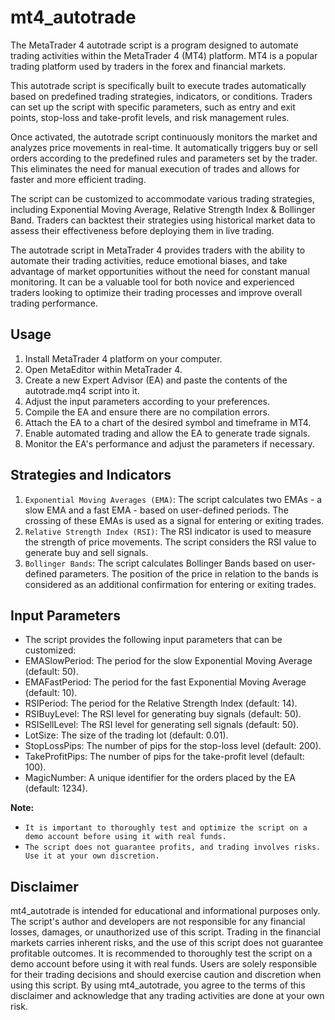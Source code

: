 # mt4_autotrade
The MetaTrader 4 autotrade script is a program designed to automate trading activities within the MetaTrader 4 (MT4) platform. MT4 is a popular trading platform used by traders in the forex and financial markets.

This autotrade script is specifically built to execute trades automatically based on predefined trading strategies, indicators, or conditions. Traders can set up the script with specific parameters, such as entry and exit points, stop-loss and take-profit levels, and risk management rules.

Once activated, the autotrade script continuously monitors the market and analyzes price movements in real-time. It automatically triggers buy or sell orders according to the predefined rules and parameters set by the trader. This eliminates the need for manual execution of trades and allows for faster and more efficient trading.

The script can be customized to accommodate various trading strategies, including Exponential Moving Average, Relative Strength Index & Bollinger Band. Traders can backtest their strategies using historical market data to assess their effectiveness before deploying them in live trading.

The autotrade script in MetaTrader 4 provides traders with the ability to automate their trading activities, reduce emotional biases, and take advantage of market opportunities without the need for constant manual monitoring. It can be a valuable tool for both novice and experienced traders looking to optimize their trading processes and improve overall trading performance.

## Usage
1. Install MetaTrader 4 platform on your computer.
2. Open MetaEditor within MetaTrader 4.
3. Create a new Expert Advisor (EA) and paste the contents of the autotrade.mq4 script into it.
4. Adjust the input parameters according to your preferences.
5. Compile the EA and ensure there are no compilation errors.
6. Attach the EA to a chart of the desired symbol and timeframe in MT4.
7. Enable automated trading and allow the EA to generate trade signals.
8. Monitor the EA's performance and adjust the parameters if necessary.

## Strategies and Indicators
1. `Exponential Moving Averages (EMA)`: The script calculates two EMAs - a slow EMA and a fast EMA - based on user-defined periods. The crossing of these EMAs is used as a signal for entering or exiting trades.
2. `Relative Strength Index (RSI)`: The RSI indicator is used to measure the strength of price movements. The script considers the RSI value to generate buy and sell signals.
3. `Bollinger Bands`: The script calculates Bollinger Bands based on user-defined parameters. The position of the price in relation to the bands is considered as an additional confirmation for entering or exiting trades.

## Input Parameters
- The script provides the following input parameters that can be customized:
- EMASlowPeriod: The period for the slow Exponential Moving Average (default: 50).
- EMAFastPeriod: The period for the fast Exponential Moving Average (default: 10).
- RSIPeriod: The period for the Relative Strength Index (default: 14).
- RSIBuyLevel: The RSI level for generating buy signals (default: 50).
- RSISellLevel: The RSI level for generating sell signals (default: 50).
- LotSize: The size of the trading lot (default: 0.01).
- StopLossPips: The number of pips for the stop-loss level (default: 200).
- TakeProfitPips: The number of pips for the take-profit level (default: 100).
- MagicNumber: A unique identifier for the orders placed by the EA (default: 1234).

**Note:** 
- `It is important to thoroughly test and optimize the script on a demo account before using it with real funds.`
- `The script does not guarantee profits, and trading involves risks. Use it at your own discretion.`

## Disclaimer
mt4_autotrade is intended for educational and informational purposes only. The script's author and developers are not responsible for any financial losses, damages, or unauthorized use of this script. Trading in the financial markets carries inherent risks, and the use of this script does not guarantee profitable outcomes. It is recommended to thoroughly test the script on a demo account before using it with real funds. Users are solely responsible for their trading decisions and should exercise caution and discretion when using this script. By using mt4_autotrade, you agree to the terms of this disclaimer and acknowledge that any trading activities are done at your own risk.

